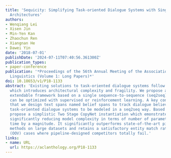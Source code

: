 ```yaml
---
title: 'Sequicity: Simplifying Task-oriented Dialogue Systems with Single Sequence-to-Sequence
  Architectures'
authors:
- Wenqiang Lei
- Xisen Jin
- Min-Yen Kan
- Zhaochun Ren
- Xiangnan He
- Dawei Yin
date: '2018-07-01'
publishDate: '2024-07-11T07:40:56.361300Z'
publication_types:
- paper-conference
publication: '*Proceedings of the 56th Annual Meeting of the Association for Computational
  Linguistics (Volume 1: Long Papers)*'
doi: 10.18653/v1/P18-1133
abstract: 'Existing solutions to task-oriented dialogue systems follow pipeline designs
  which introduces architectural complexity and fragility. We propose a novel, holistic,
  extendable framework based on a single sequence-to-sequence (seq2seq) model which
  can be optimized with supervised or reinforcement learning. A key contribution is
  that we design text spans named belief spans to track dialogue believes, allowing
  task-oriented dialogue systems to be modeled in a seq2seq way. Based on this, we
  propose a simplistic Two Stage CopyNet instantiation which emonstrates good scalability:
  significantly reducing model complexity in terms of number of parameters and training
  time by a magnitude. It significantly outperforms state-of-the-art pipeline-based
  methods on large datasets and retains a satisfactory entity match rate on out-of-vocabulary
  (OOV) cases where pipeline-designed competitors totally fail.'
links:
- name: URL
  url: https://aclanthology.org/P18-1133
---
```

